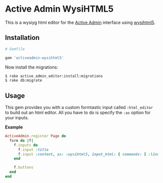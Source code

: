# Active Admin WysiHTML5

This is a wysiyg html editor for the [Active Admin](http://activeadmin.info/)
interface using [wysihtml5](https://github.com/xing/wysihtml5).

## Installation

```ruby
# Gemfile

gem 'activeadmin-wysihtml5'
```

Now install the migrations:

```bash
$ rake active_admin_editor:install:migrations
$ rake db:migrate
```

## Usage
This gem provides you with a custom formtastic input called `:html_editor` to build out an html editor.
All you have to do is specify the `:as` option for your inputs.

**Example**

```ruby
ActiveAdmin.register Page do
  form do |f|
    f.inputs do
      f.input :title
      f.input :content, as: :wysihtml5, input_html: { commands: [ :link ], blocks: [ :h3, :p] }
    end

    f.buttons
  end
end
```
